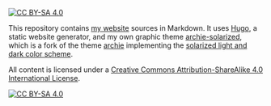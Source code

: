 [![CC BY-SA 4.0][cc-by-sa-shield]][cc-by-sa]

This repository contains [my website](https://hcartiaux.github.io/) sources in Markdown. 
It uses [Hugo](https://gohugo.io/), a static website generator, and my own graphic theme [archie-solarized](https://github.com/hcartiaux/hugo-theme-archie-solarized), which is a fork of the theme [archie](https://github.com/athul/archie) implementing the [solarized light and dark color scheme](https://ethanschoonover.com/solarized/).

All content is licensed under a
[Creative Commons Attribution-ShareAlike 4.0 International License][cc-by-sa].

[![CC BY-SA 4.0][cc-by-sa-image]][cc-by-sa]

[cc-by-sa]: http://creativecommons.org/licenses/by-sa/4.0/
[cc-by-sa-image]: https://licensebuttons.net/l/by-sa/4.0/88x31.png
[cc-by-sa-shield]: https://img.shields.io/badge/License-CC%20BY--SA%204.0-lightgrey.svg


